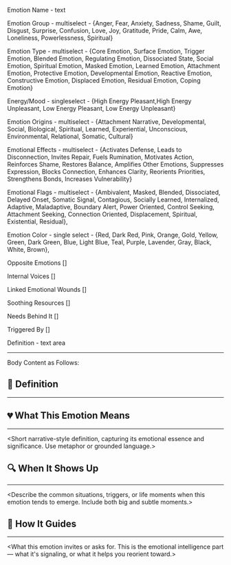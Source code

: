 Emotion Name - text

Emotion Group - multiselect - {Anger, Fear, Anxiety, Sadness, Shame, Guilt, Disgust, Surprise, Confusion, Love, Joy, Gratitude, Pride, Calm, Awe, Loneliness, Powerlessness, Spiritual}

Emotion Type - multiselect - {Core Emotion, Surface Emotion, Trigger Emotion, Blended Emotion, Regulating Emotion, Dissociated State, Social Emotion, Spiritual Emotion, Masked Emotion, Learned Emotion, Attachment Emotion, Protective Emotion, Developmental Emotion, Reactive Emotion, Constructive Emotion, Displaced Emotion, Residual Emotion, Coping Emotion}

Energy/Mood - singleselect - {High Energy Pleasant,High Energy Unpleasant, Low Energy Pleasant, Low Energy Unpleasant}

Emotion Origins - multiselect - {Attachment Narrative, Developmental, Social, Biological, Spiritual, Learned, Experiential, Unconscious, Environmental, Relational, Somatic, Cultural}

Emotional Effects - multiselect - {Activates Defense, Leads to Disconnection, Invites Repair, Fuels Rumination, Motivates Action, Reinforces Shame, Restores Balance, Amplifies Other Emotions, Suppresses Expression, Blocks Connection, Enhances Clarity, Reorients Priorities, Strengthens Bonds, Increases Vulnerability}

Emotional Flags - multiselect - {Ambivalent, Masked, Blended, Dissociated, Delayed Onset, Somatic Signal, Contagious, Socially Learned, Internalized, Adaptive, Maladaptive, Boundary Alert, Power Oriented, Control Seeking, Attachment Seeking, Connection Oriented, Displacement, Spiritual, Existential, Residual}, 

Emotion Color - single select - {Red, Dark Red, Pink, Orange, Gold, Yellow, Green, Dark Green, Blue, Light Blue, Teal, Purple, Lavender, Gray, Black, White, Brown}, 

Opposite Emotions []

Internal Voices []

Linked Emotional Wounds []

Soothing Resources []

Needs Behind It []

Triggered By []

Definition - text area

---
Body Content as Follows:

## 🧾 Definition
---
<definition text. Exactly the same definition as defined in the frontmatter>

## 💔 What This Emotion Means
---
<Short narrative-style definition, capturing its emotional essence and significance. Use metaphor or grounded language.>

## 🔍 When It Shows Up
---
<Describe the common situations, triggers, or life moments when this emotion tends to emerge. Include both big and subtle moments.>

## 🧭 How It Guides
---
<What this emotion invites or asks for. This is the emotional intelligence part — what it's signaling, or what it helps you reorient toward.>
